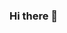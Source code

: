 ### Hi there 👋

<!--
<div style="text-align: left;"> 
    <h2 style="border-bottom: 1px solid #d8dee4; color: #282d33;"> Sehwan Chun </h2>  
    <div style="font-weight: 700; font-size: 15px; text-align: left; color: #282d33;"> Bioinformatics :) </div> 
    </div>
    <div style="text-align: left;">
    <h2 style="border-bottom: 1px solid #d8dee4; color: #282d33;"> 🛠️ Tech Stacks </h2> <br> 
    <div style="margin: ; text-align: left;" "text-align: left;"> <img src="https://img.shields.io/badge/Python-3776AB?style=plastic&logo=Python&logoColor=white">
          <img src="https://img.shields.io/badge/PyTorch-EE4C2C?style=plastic&logo=PyTorch&logoColor=white">
          </div>
    </div>
    <div style="text-align: left;"> 
    <h2 style="border-bottom: 1px solid #d8dee4; color: #282d33;"> 🏅 Stats </h2> <div style="text-align: left;"> <img src="https://github-readme-stats.vercel.app/api?username=Sehwan&custom_title=Sehwan's Github Stat&bg_color=180,000000,&title_color=000000&text_color=000000"
        /> <img src="https://github-readme-stats.vercel.app/api/top-langs/?username=Sehwan&layout=compact&bg_color=180,000000,&title_color=000000&text_color=000000"
          /> </div> 
    </div>
    
-->
